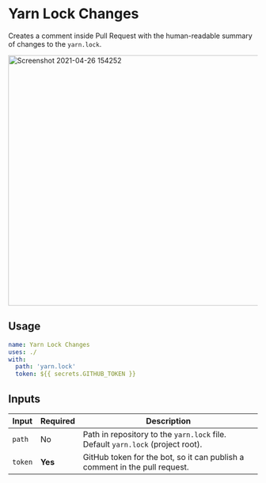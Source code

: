 # Yarn Lock Changes

Creates a comment inside Pull Request with the human-readable summary of changes to the `yarn.lock`.

<img width="506" alt="Screenshot 2021-04-26 154252" src="https://user-images.githubusercontent.com/719641/116092424-17dbe100-a6a6-11eb-9725-78bf42f836b4.png">

## Usage

```yml
name: Yarn Lock Changes
uses: ./
with:
  path: 'yarn.lock'
  token: ${{ secrets.GITHUB_TOKEN }}
```

## Inputs

| Input | Required | Description |
| --- | --- | --- |
| `path` | No | Path in repository to the `yarn.lock` file. Default `yarn.lock` (project root). |
| `token` | **Yes** | GitHub token for the bot, so it can publish a comment in the pull request. |